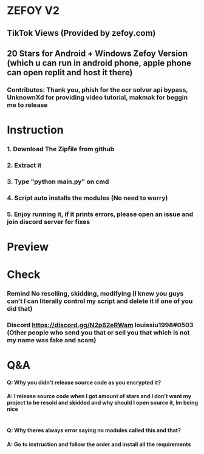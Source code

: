 # ZEFOY V2
## TikTok Views (Provided by zefoy.com)
## 20 Stars for Android + Windows Zefoy Version (which u can run in android phone, apple phone can open replit and host it there)
### Contributes: Thank you, phish for the ocr solver api bypass, UnknownXd for providing video tutorial, makmak for beggin me to release

# Instruction
### 1. Download The Zipfile from github
### 2. Extract it
### 3. Type "python main.py" on cmd
### 4. Script auto installs the modules (No need to worry) 
### 5. Enjoy running it, if it prints errors, please open an issue and join discord server for fixes


# Preview


# Check
### **Remind** No reselling, skidding, modifying (I knew you guys can't I can literally control my script and delete it if one of you did that)
### **Discord** https://discord.gg/N2p62eRWam louissiu1998#0503 (Other people who send you that or sell you that which is not my name was fake and scam)

# Q&A
#### Q: Why you didn't release source code as you encrypted it?
#### A: I release source code when I got amount of stars and I don't want my project to be resold and skidded and why should I open source it, Im being nice
#
#### Q: Why theres always error saying no modules called this and that?
#### A: Go to instruction and follow the order and install all the requirements

